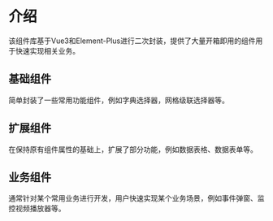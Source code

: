 # 介绍

该组件库基于Vue3和Element-Plus进行二次封装，提供了大量开箱即用的组件用于快速实现相关业务。 

## 基础组件
简单封装了一些常用功能组件，例如字典选择器，网格级联选择器等。  

## 扩展组件
在保持原有组件属性的基础上，扩展了部分功能，例如数据表格、数据表单等。 

## 业务组件
通常针对某个常用业务进行开发，用户快速实现某个业务场景，例如事件弹窗、监控视频播放器等。  